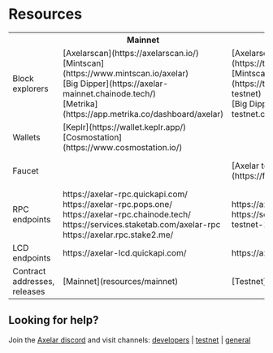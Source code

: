 # Resources

 <table>
  <tr>
    <th></th>
    <th>Mainnet</th>
    <th>Testnet</th>
    <th>Testnet-2</th>
  </tr>
  <tr>
    <td>Block explorers</td>
    <td>
      [Axelarscan](https://axelarscan.io/) <br/>
      [Mintscan](https://www.mintscan.io/axelar) <br/>
      [Big Dipper](https://axelar-mainnet.chainode.tech/) <br/>
      [Metrika](https://app.metrika.co/dashboard/axelar)
    </td>
    <td>
      [Axelarscan](https://testnet.axelarscan.io/) <br/>
      [Mintscan](https://testnet.mintscan.io/axelar-testnet) <br/>
      [Big Dipper](https://axelar-testnet.chainode.tech/)
    </td>
    <td></td>
  </tr>
  <tr>
    <td>Wallets</td>
    <td>
      [Keplr](https://wallet.keplr.app/) <br/>
      [Cosmostation](https://www.cosmostation.io/)
    </td>
    <td></td>
    <td></td>
  </tr>
  <tr>
    <td>Faucet</td>
    <td></td>
    <td> [Axelar testnet faucet](https://faucet.testnet.axelar.dev/) </td>
    <td> [Axelar testnet-2 faucet](https://faucet-casablanca.testnet.axelar.dev/) </td>
  </tr>
  <tr>
    <td>RPC endpoints</td>
    <td>
      https://axelar-rpc.quickapi.com/ <br/>
      https://axelar-rpc.pops.one/ <br/>
      https://axelar-rpc.chainode.tech/ <br/>
      https://services.staketab.com/axelar-rpc <br/>
      https://axelar.rpc.stake2.me/
    </td>
    <td>
      https://axelartest-rpc.quickapi.com/ <br/>
      https://services.staketab.com/axelar-testnet-1-rpc
    </td>
    <td>
      https://services.staketab.com/axelar-testnet-2-rpc
    </td>
  </tr>
  <tr>
    <td>LCD endpoints</td>
    <td>
      https://axelar-lcd.quickapi.com/
    </td>
    <td>
      https://axelartest-lcd.quickapi.com/
    </td>
    <td></td>
  </tr>
  <tr>
    <td>Contract addresses, releases</td>
    <td>[Mainnet](resources/mainnet)</td>
    <td>[Testnet](resources/testnet)</td>
    <td>[Testnet-2](resources/testnet-2)</td>
  </tr>
</table>

## Looking for help?

Join the [Axelar discord](https://discord.gg/aRZ3Ra6f7D) and visit channels: [developers](https://discord.com/channels/770814806105128977/955655587260170272) | [testnet](https://discord.com/channels/770814806105128977/799299951078408242) | [general](https://discord.com/channels/770814806105128977/770814806105128980)
